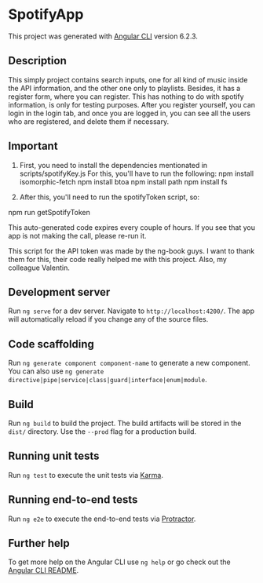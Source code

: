 # SpotifyApp

This project was generated with [Angular CLI](https://github.com/angular/angular-cli) version 6.2.3.

## Description

This simply project contains search inputs, one for all kind of music inside the API information, and the other one only to playlists. 
Besides, it has a register form, where you can register. This has nothing to do with spotify information, is only for testing purposes. After you register yourself, you can login in the login tab, and once you are logged in, you can see all the users who are registered, and delete them if necessary.

## Important

1) First, you need to install the dependencies mentionated in scripts/spotifyKey.js
For this, you'll have to run the following:
npm install isomorphic-fetch
npm install btoa
npm install path
npm install fs

2) After this, you'll need to run the spotifyToken script, so:

npm run getSpotifyToken

This auto-generated code expires every couple of hours. If you see that you app is not making the call, please re-run it.

This script for the API token was made by the ng-book guys. I want to thank them for this, their code really helped me with this project. Also, my colleague Valentin.

## Development server

Run `ng serve` for a dev server. Navigate to `http://localhost:4200/`. The app will automatically reload if you change any of the source files.

## Code scaffolding

Run `ng generate component component-name` to generate a new component. You can also use `ng generate directive|pipe|service|class|guard|interface|enum|module`.

## Build

Run `ng build` to build the project. The build artifacts will be stored in the `dist/` directory. Use the `--prod` flag for a production build.

## Running unit tests

Run `ng test` to execute the unit tests via [Karma](https://karma-runner.github.io).

## Running end-to-end tests

Run `ng e2e` to execute the end-to-end tests via [Protractor](http://www.protractortest.org/).

## Further help

To get more help on the Angular CLI use `ng help` or go check out the [Angular CLI README](https://github.com/angular/angular-cli/blob/master/README.md).
